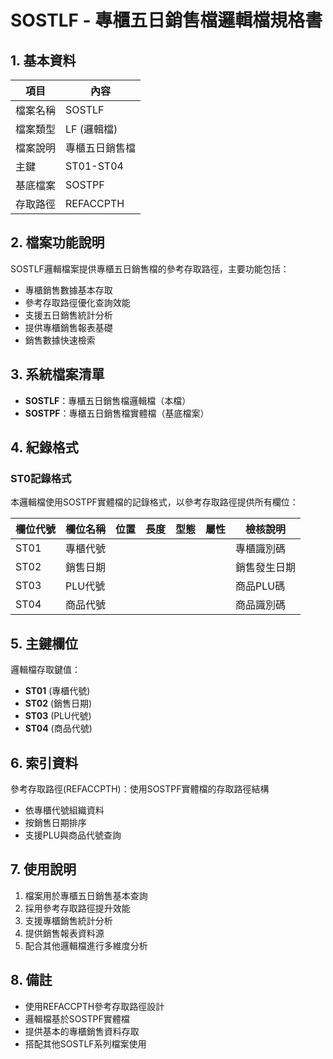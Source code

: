 # SOSTLF - 專櫃五日銷售檔邏輯檔規格書

## 1. 基本資料

| 項目 | 內容 |
|------|------|
| 檔案名稱 | SOSTLF |
| 檔案類型 | LF (邏輯檔) |
| 檔案說明 | 專櫃五日銷售檔 |
| 主鍵 | ST01-ST04 |
| 基底檔案 | SOSTPF |
| 存取路徑 | REFACCPTH |

## 2. 檔案功能說明

SOSTLF邏輯檔案提供專櫃五日銷售檔的參考存取路徑，主要功能包括：

- 專櫃銷售數據基本存取
- 參考存取路徑優化查詢效能
- 支援五日銷售統計分析
- 提供專櫃銷售報表基礎
- 銷售數據快速檢索

## 3. 系統檔案清單

- **SOSTLF**：專櫃五日銷售檔邏輯檔（本檔）
- **SOSTPF**：專櫃五日銷售檔實體檔（基底檔案）

## 4. 紀錄格式

### ST0記錄格式

本邏輯檔使用SOSTPF實體檔的記錄格式，以參考存取路徑提供所有欄位：

| 欄位代號 | 欄位名稱 | 位置 | 長度 | 型態 | 屬性 | 檢核說明 |
|----------|----------|------|------|------|------|----------|
| ST01 | 專櫃代號 | | | | | 專櫃識別碼 |
| ST02 | 銷售日期 | | | | | 銷售發生日期 |
| ST03 | PLU代號 | | | | | 商品PLU碼 |
| ST04 | 商品代號 | | | | | 商品識別碼 |

## 5. 主鍵欄位

邏輯檔存取鍵值：
- **ST01** (專櫃代號)
- **ST02** (銷售日期)
- **ST03** (PLU代號)  
- **ST04** (商品代號)

## 6. 索引資料

參考存取路徑(REFACCPTH)：使用SOSTPF實體檔的存取路徑結構
- 依專櫃代號組織資料
- 按銷售日期排序
- 支援PLU與商品代號查詢

## 7. 使用說明

1. 檔案用於專櫃五日銷售基本查詢
2. 採用參考存取路徑提升效能
3. 支援專櫃銷售統計分析
4. 提供銷售報表資料源
5. 配合其他邏輯檔進行多維度分析

## 8. 備註

- 使用REFACCPTH參考存取路徑設計
- 邏輯檔基於SOSTPF實體檔
- 提供基本的專櫃銷售資料存取
- 搭配其他SOSTLF系列檔案使用 